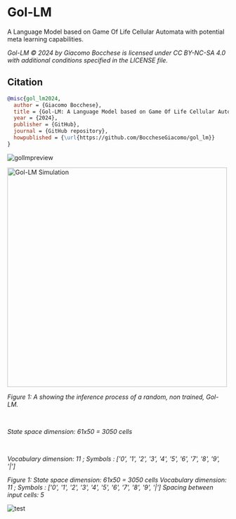 # Gol-LM
A Language Model based on Game Of Life Cellular Automata with potential meta learning capabilities.

*Gol-LM © 2024 by Giacomo Bocchese is licensed under CC BY-NC-SA 4.0 with additional conditions specified in the LICENSE file.*

## Citation
```bibtex
@misc{gol_lm2024,
  author = {Giacomo Bocchese},
  title = {Gol-LM: A Language Model based on Game Of Life Cellular Automata with potential meta learning capabilities},
  year = {2024},
  publisher = {GitHub},
  journal = {GitHub repository},
  howpublished = {\url{https://github.com/BoccheseGiacomo/gol_lm}}
}
```

![gollmpreview](https://github.com/user-attachments/assets/339917d0-55de-4d41-9a30-a993c80bbdf3)

<div>
  <img src="https://github.com/user-attachments/assets/339917d0-55de-4d41-9a30-a993c80bbdf3" alt="Gol-LM Simulation" width="500" height="auto">
  <br>
  <p><em>Figure 1: A showing the inference process of a random, non trained, Gol-LM.</em></p>
  <br>
  <p><em>State space dimension: 61x50 = 3050 cells</em></p>
  <br>
  <p><em>Vocabulary dimension: 11 ; Symbols : ['0', '1', '2', '3', '4', '5', '6', '7', '8', '9', '|']</em></p>
</div>


*Figure 1:
State space dimension: 61x50 = 3050 cells
Vocabulary dimension: 11 ; Symbols : ['0', '1', '2', '3', '4', '5', '6', '7', '8', '9', '|']
Spacing between input cells: 5*


![test](https://github.com/user-attachments/assets/f1773f5a-1ddb-4e8c-9bde-c93dec488601)

